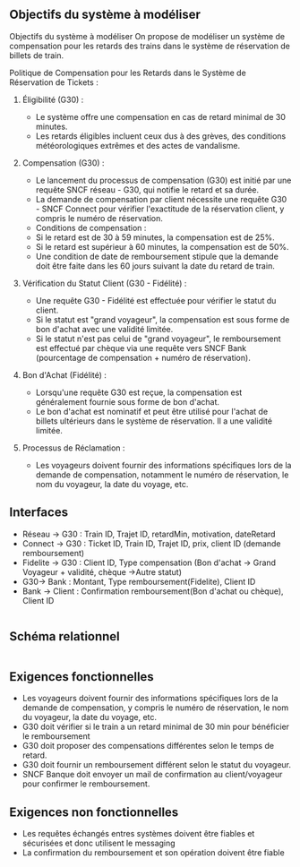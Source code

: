 ## Objectifs du système à modéliser

Objectifs du système à modéliser
On propose de modéliser un système de compensation pour les retards des trains dans le système de réservation de billets de train.

Politique de Compensation pour les Retards dans le Système de Réservation de Tickets :

1. Éligibilité (G30) :
    - Le système offre une compensation en cas de retard minimal de 30 minutes.
    - Les retards éligibles incluent ceux dus à des grèves, des conditions météorologiques extrêmes et des actes de vandalisme.

2. Compensation (G30) :
    - Le lancement du processus de compensation (G30) est initié par une requête SNCF réseau - G30, qui notifie le retard et sa durée.
    - La demande de compensation par client nécessite une requête G30 - SNCF Connect pour vérifier l'exactitude de la réservation client, y compris le numéro de réservation.
    - Conditions de compensation :
    - Si le retard est de 30 à 59 minutes, la compensation est de 25%.
    - Si le retard est supérieur à 60 minutes, la compensation est de 50%.
    - Une condition de date de remboursement stipule que la demande doit être faite dans les 60 jours suivant la date du retard de train.

3. Vérification du Statut Client (G30 - Fidélité) :
    - Une requête G30 - Fidélité est effectuée pour vérifier le statut du client.
    - Si le statut est "grand voyageur", la compensation est sous forme de bon d'achat avec une validité limitée.
    - Si le statut n'est pas celui de "grand voyageur", le remboursement est effectué par chèque via une requête vers SNCF Bank (pourcentage de compensation + numéro de réservation).

4. Bon d'Achat (Fidélité) :
    - Lorsqu'une requête G30 est reçue, la compensation est généralement fournie sous forme de bon d'achat.
    - Le bon d'achat est nominatif et peut être utilisé pour l'achat de billets ultérieurs dans le système de réservation. Il a une validité limitée.

5. Processus de Réclamation :
    - Les voyageurs doivent fournir des informations spécifiques lors de la demande de compensation, notamment le numéro de réservation, le nom du voyageur, la date du voyage, etc.


## Interfaces

* Réseau -> G30 : Train ID, Trajet ID, retardMin, motivation, dateRetard
* Connect  -> G30 : Ticket ID, Train ID, Trajet ID, prix, client ID (demande remboursement)
* Fidelite -> G30 : Client ID, Type compensation (Bon d'achat -> Grand Voyageur + validité, chèque ->Autre statut)
* G30-> Bank : Montant, Type remboursement(Fidelite), Client ID
* Bank -> Client : Confirmation remboursement(Bon d'achat ou chèque), Client ID


![]()

## Schéma relationnel

![]()

## Exigences fonctionnelles

* Les voyageurs doivent fournir des informations spécifiques lors de la demande de compensation, y compris le numéro de réservation, le nom du voyageur, la date du voyage, etc.
* G30 doit vérifier si  le train a un retard minimal de 30 min pour bénéficier le remboursement
* G30 doit proposer des compensations différentes selon le temps de retard.
* G30 doit fournir un remboursement différent selon le statut du voyageur.
* SNCF Banque doit envoyer un mail de confirmation au client/voyageur pour confirmer le remboursement.

## Exigences non fonctionnelles

* Les requêtes échangés entres systèmes doivent être fiables et sécurisées et donc utilisent le messaging
* La confirmation  du remboursement et son opération  doivent être fiable

